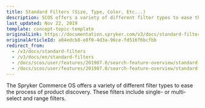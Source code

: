 ```yaml
---
title: Standard Filters (Size, Type, Color, Etc...)
description: SCOS offers a variety of different filter types to ease the process of product discovery. These filters include single- or multi-select and range filters.
last_updated: Nov 22, 2019
template: concept-topic-template
originalLink: https://documentation.spryker.com/v3/docs/standard-filters
originalArticleId: a04edcb8-e8f0-4d3a-96ce-fd516f6bcfbb
redirect_from:
  - /v3/docs/standard-filters
  - /v3/docs/en/standard-filters
  - /docs/scos/user/features/201907.0/search-feature-overview/standard-filters-overview.html
  - /docs/scos/user/features/201907.0/search-feature-overview/standard-filters-size-type-color-etc....html
---
```


The Spryker Commerce OS offers a variety of different filter types to ease the process of product discovery. These filters include single- or multi-select and range filters.
